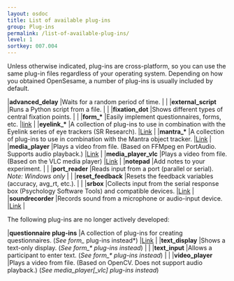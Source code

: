```yaml
---
layout: osdoc
title: List of available plug-ins
group: Plug-ins
permalink: /list-of-available-plug-ins/
level: 1
sortkey: 007.004
---
```


Unless otherwise indicated, plug-ins are cross-platform, so you can use the same plug-in files regardless of your operating system. Depending on how you obtained OpenSesame, a number of plug-ins is usually included by default.

|**advanced_delay**		|Waits for a random period of time.																		|	|
|**external_script**	|Runs a Python script from a file.																		|	|
|**fixation_dot**		|Shows different types of central fixation points.														|	|
|**form_\***			|Easily implement questionnaires, forms, etc.															|[link][form]				|
|**eyelink_\***			|A collection of plug-ins to use in combination with the Eyelink series of eye trackers (SR Research).	|[Link][eyelink]			|
|**mantra_\***			|A collection of plug-ins to use in combination with the Mantra object tracker.							|[Link][mantra]				|
|**media_player**		|Plays a video from file. (Based on FFMpeg en PortAudio. Supports audio playback.)						|[Link][media_player]		|
|**media_player_vlc**	|Plays a video from file. (Based on the VLC media player)												|[Link][media_player_vlc]	|
|**notepad**			|Add notes to your experiment.																			|	|
|**port_reader**		|Reads input from a port (parallel or serial). *Note: Windows only*										|	|
|**reset_feedback**		|Resets the feedback variables (accuracy, avg_rt, etc.).												|	|
|**srbox**				|Collects input from the serial response box (Psychology Software Tools) and compatible devices.		|[Link][srbox]	|
|**soundrecorder**		|Records sound from a microphone or audio-input device.													|[Link][soundrecorder]		|

The following plug-ins are no longer actively developed:

|**questionnaire plug-ins**	|A collection of plug-ins for creating questionnaires. (*See form_* plug-ins instead*)			|[Link][questionnaire]	|
|**text_display**			|Shows a text-only display.	(*See form_\* plug-ins instead*)												|	|
|**text_input**				|Allows a participant to enter text. (*See form_\* plug-ins instead*)									|	|
|**video_player**			|Plays a video from file. (Based on OpenCV. Does not support audio playback.) (*See media_player[_vlc] plug-ins instead*)

[form]: /forms/
[eyelink]: /plug-ins/eyelink-plug-ins/
[mantra]: http://www.cogsci.nl/software/mantra
[media_player]: https://github.com/dschreij/media_player
[media_player_vlc]: https://github.com/dschreij/media_player_vlc
[srbox]: /devices/srbox/
[questionnaire]: /plug-ins/questionnaire-plug-ins
[soundrecorder]: /devices/soundrecorder
